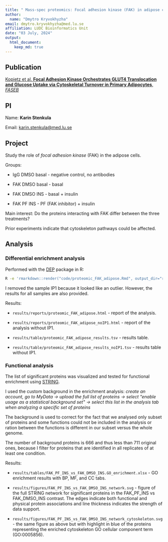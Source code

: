 ```yaml
---
title: " Mass-spec proteomics: Focal adhesion kinase (FAK) in adipose cells"
author:
  name: "Dmytro Kryvokhyzha"
email: dmytro.kryvokhyzha@med.lu.se
affiliation: LUDC Bioinformatics Unit
date: "03 July, 2024"
output:
  html_document:
    keep_md: true
---
```

  
## Publication

[Kopietz et al. **Focal Adhesion Kinase Orchestrates GLUT4 Translocation and Glucose Uptake via Cytoskeletal Turnover in Primary Adipocytes**, _FASEB_](https://doi.org/10.1096/fj.202402764RR)

## PI

Name: **Karin Stenkula**

Email: [karin.stenkula@med.lu.se](mailto:karin.stenkula@med.lu.se)

## Project

Study the role of *focal adhesion kinase* (FAK) in the adipose cells.

Groups:

  - IgG DMSO basal - negative control, no antibodies

  - FAK DMSO basal - basal
 
  - FAK DMSO INS - basal + insulin

  - FAK PF INS - PF (FAK inhibitor) + insulin

Main interest: Do the proteins interacting with FAK differ between the three treatments? 

Prior experiments indicate that cytoskeleton pathways could be affected.

## Analysis

### Differential enrichment analysis 

Performed with the [DEP](https://bioconductor.org/packages/release/bioc/html/DEP.html) package in R:


``` bash
R -e 'rmarkdown::render("code/proteomic_FAK_adipose.Rmd", output_dir="results/reports/")'
```

I removed the sample IP1 because it looked like an outlier. However, the results
for all samples are also provided.

Results:

  - `results/reports/proteomic_FAK_adipose.html` - report of the analysis.
  
  - `results/reports/proteomic_FAK_adipose_noIP1.html` - report of the analysis without IP1.
  
  - `results/table/proteomic_FAK_adipose_results.tsv` - results table.
  
  - `results/table/proteomic_FAK_adipose_results_noIP1.tsv` - results table without IP1.

### Functional analysis

The list of significant proteins was visualized and tested for functional enrichment using [STRING](https://string-db.org).

I used the custom background in the enrichment analysis: *create an account, 
go to MyData -> upload the full list of proteins -> select “enable usage as a statistical background set"
-> select this list in the analysis tab when analyzing a specific set of proteins*

The background is used to correct for the fact that we analysed only subset of proteins 
and some functions could not be included in the analysis or ration between the functions 
is different in our subset versus the whole genome.

The number of background proteins is 666 and thus less than 711 original ones,
because I filter for proteins that are identified in all replicates of at least one condition.

Results:

  - `results/tables/FAK_PF_INS_vs_FAK_DMSO_INS.GO_enrichment.xlsx` - GO enrichment results with BP, MF, and CC tabs.

  - `results/figures/FAK_PF_INS_vs_FAK_DMSO_INS_network.svg` - figure of the full STRING network for significant proteins in the FAK_PF_INS vs FAK_DMSO_INS contrast. The edges indicate both functional and physical protein associations and line thickness indicates the strength of data support.

  - `results/figures/FAK_PF_INS_vs_FAK_DMSO_INS_network_cytoskeleton.svg` - the same figure as above but with highlight in blue of the proteins representing the enriched cytoskeleton GO cellular component term (GO:0005856).
